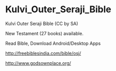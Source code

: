 # Kulvi_Outer_Seraji_Bible
Kulvi Outer Seraji Bible (CC by SA)

New Testament (27 books) available.

Read Bible, Download Android/Desktop Apps

http://freebiblesindia.com/bible/osj/

http://www.godsownplace.org/
